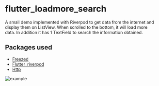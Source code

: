 # flutter_loadmore_search

A small demo implemented with Riverpod to get data from the internet and display them on ListView. When scrolled to the bottom, it will load more data.
In addition it has 1 TextField to search the information obtained.

## Packages used
- [Freezed](https://pub.dev/packages/freezed)
- [Flutter_riverpod](https://pub.dev/packages/flutter_riverpod)
- [Http](https://pub.dev/packages/http)

![example](/images/example.gif)